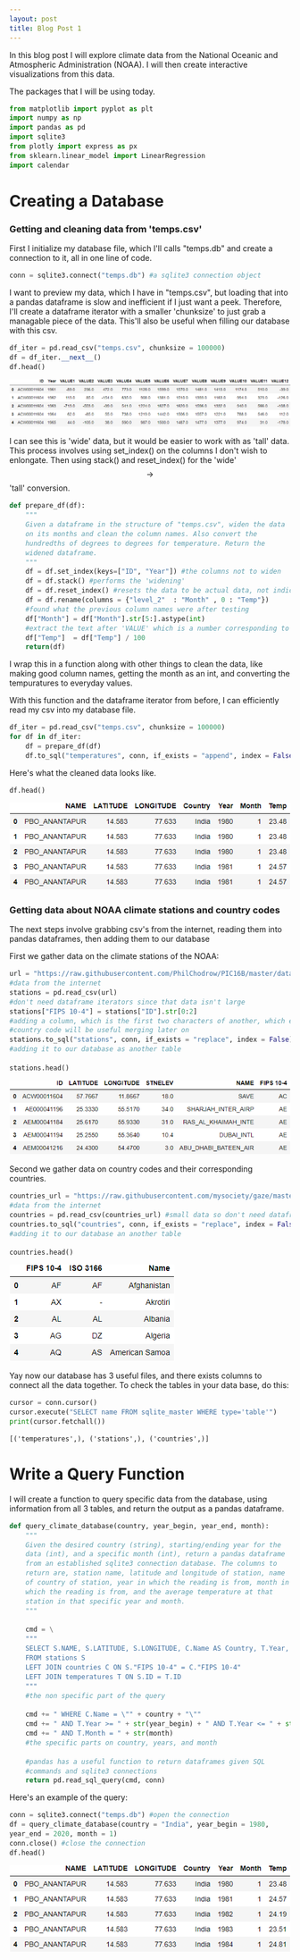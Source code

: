 ```yaml
---
layout: post
title: Blog Post 1
---
```


In this blog post I will explore climate data from the National Oceanic and Atmospheric Administration (NOAA). I will then create interactive visualizations from this data.

The packages that I will be using today.
```python
from matplotlib import pyplot as plt
import numpy as np
import pandas as pd
import sqlite3
from plotly import express as px
from sklearn.linear_model import LinearRegression
import calendar
```

# Creating a Database

### Getting and cleaning data from 'temps.csv'

First I initialize my database file, which I'll calls "temps.db" and create a connection to it, all in one line of code.
```python
conn = sqlite3.connect("temps.db") #a sqlite3 connection object
```

I want to preview my data, which I have in "temps.csv", but loading that into a pandas dataframe is slow and inefficient if I just want a peek. Therefore, I'll create a dataframe iterator with a smaller 'chunksize' to just grab a managable piece of the data. This'll also be useful when filling our database with this csv.
```python
df_iter = pd.read_csv("temps.csv", chunksize = 100000)
df = df_iter.__next__()
df.head()
```
![1raw.png](\images\1raw.png)

I can see this is 'wide' data, but it would be easier to work with as 'tall' data. This process involves using set_index() on the columns I don't wish to enlongate. Then using stack() and reset_index() for the 'wide' $$\rightarrow$$ 'tall' conversion.
```python
def prepare_df(df):
    """
    Given a dataframe in the structure of "temps.csv", widen the data 
    on its months and clean the column names. Also convert the 
    hundredths of degrees to degrees for temperature. Return the 
    widened dataframe.
    """
    df = df.set_index(keys=["ID", "Year"]) #the columns not to widen
    df = df.stack() #performs the 'widening'
    df = df.reset_index() #resets the data to be actual data, not indices for data points
    df = df.rename(columns = {"level_2"  : "Month" , 0 : "Temp"}) 
    #found what the previous column names were after testing
    df["Month"] = df["Month"].str[5:].astype(int) 
    #extract the text after 'VALUE' which is a number corresponding to the month
    df["Temp"]  = df["Temp"] / 100
    return(df)
```
I wrap this in a function along with other things to clean the data, like making good column names, getting the month as an int, and converting the tempuratures to everyday values.

With this function and the dataframe iterator from before, I can efficiently read my csv into my database file. 
```python
df_iter = pd.read_csv("temps.csv", chunksize = 100000)
for df in df_iter:
    df = prepare_df(df)
    df.to_sql("temperatures", conn, if_exists = "append", index = False)
```

Here's what the cleaned data looks like.
```python
df.head()
```
![2prepared.png](\images\2prepared.png)

### Getting data about NOAA climate stations and country codes
The next steps involve grabbing csv's from the internet, reading them into pandas dataframes, then adding them to our database

First we gather data on the climate stations of the NOAA:

```python
url = "https://raw.githubusercontent.com/PhilChodrow/PIC16B/master/datasets/noaa-ghcn/station-metadata.csv" 
#data from the internet
stations = pd.read_csv(url) 
#don't need dataframe iterators since that data isn't large
stations["FIPS 10-4"] = stations["ID"].str[0:2] 
#adding a column, which is the first two characters of another, which ends up being its country code
#country code will be useful merging later on
stations.to_sql("stations", conn, if_exists = "replace", index = False) 
#adding it to our database as another table

stations.head()
```
![3stations.png](\images\3stations.png)

Second we gather data on country codes and their corresponding countries.
```python
countries_url = "https://raw.githubusercontent.com/mysociety/gaze/master/data/fips-10-4-to-iso-country-codes.csv"
#data from the internet
countries = pd.read_csv(countries_url) #small data so don't need dataframe iterator
countries.to_sql("countries", conn, if_exists = "replace", index = False)
#adding it to our database an another table

countries.head()
```
![4countries.png](\images\4countries.png)

Yay now our database has 3 useful files, and there exists columns to connect all the data together. To check the tables in your data base, do this:

```python
cursor = conn.cursor()
cursor.execute("SELECT name FROM sqlite_master WHERE type='table'")
print(cursor.fetchall())
```
```
[('temperatures',), ('stations',), ('countries',)]
```

# Write a Query Function

I will create a function to query specific data from the database, using information from all 3 tables, and return the output as a pandas dataframe.

```python
def query_climate_database(country, year_begin, year_end, month): 
    """
    Given the desired country (string), starting/ending year for the 
    data (int), and a specific month (int), return a pandas dataframe 
    from an established sqlite3 connection database. The columns to 
    return are, station name, latitude and longitude of station, name 
    of country of station, year in which the reading is from, month in
    which the reading is from, and the average temperature at that
    station in that specific year and month.
    """
    
    cmd = \
    """
    SELECT S.NAME, S.LATITUDE, S.LONGITUDE, C.Name AS Country, T.Year, T.Month, T.Temp
    FROM stations S
    LEFT JOIN countries C ON S."FIPS 10-4" = C."FIPS 10-4"
    LEFT JOIN temperatures T ON S.ID = T.ID
    """
    #the non specific part of the query

    cmd += " WHERE C.Name = \"" + country + "\"" 
    cmd += " AND T.Year >= " + str(year_begin) + " AND T.Year <= " + str(year_end)
    cmd += " AND T.Month = " + str(month)
    #the specific parts on country, years, and month
    
    #pandas has a useful function to return dataframes given SQL 
    #commands and sqlite3 connections
    return pd.read_sql_query(cmd, conn)
```

Here's an example of the query:

```python
conn = sqlite3.connect("temps.db") #open the connection
df = query_climate_database(country = "India", year_begin = 1980, 
year_end = 2020, month = 1)
conn.close() #close the connection
df.head()
```
![5india.png](\images\5india.png)

```python

```

```python

```

```python

```
